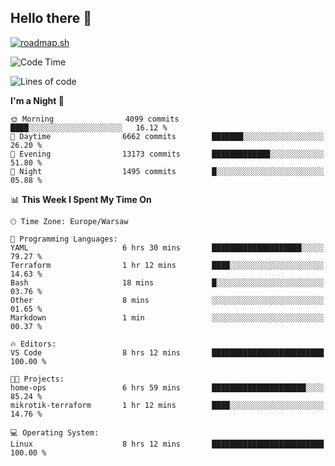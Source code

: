 ## Hello there 👋

[![roadmap.sh](https://roadmap.sh/card/wide/66979ceebf471856f5e911d3?variant=dark)](https://roadmap.sh)

<!--
**vrozaksen/vrozaksen** is a ✨ _special_ ✨ repository because its `README.md` (this file) appears on your GitHub profile.

Here are some ideas to get you started:

- 🔭 I’m currently working on ...
- 🌱 I’m currently learning ...
- 👯 I’m looking to collaborate on ...
- 🤔 I’m looking for help with ...
- 💬 Ask me about ...
- 📫 How to reach me: ...
- 😄 Pronouns: ...
- ⚡ Fun fact: ...
-->

<!--START_SECTION:waka-->
![Code Time](http://img.shields.io/badge/Code%20Time-99%20hrs%2017%20mins-blue)

![Lines of code](https://img.shields.io/badge/From%20Hello%20World%20I%27ve%20Written-1.3%20million%20lines%20of%20code-blue)

**I'm a Night 🦉** 

```text
🌞 Morning                4099 commits        ████░░░░░░░░░░░░░░░░░░░░░   16.12 % 
🌆 Daytime                6662 commits        ███████░░░░░░░░░░░░░░░░░░   26.20 % 
🌃 Evening                13173 commits       █████████████░░░░░░░░░░░░   51.80 % 
🌙 Night                  1495 commits        █░░░░░░░░░░░░░░░░░░░░░░░░   05.88 % 
```


📊 **This Week I Spent My Time On** 

```text
🕑︎ Time Zone: Europe/Warsaw

💬 Programming Languages: 
YAML                     6 hrs 30 mins       ████████████████████░░░░░   79.27 % 
Terraform                1 hr 12 mins        ████░░░░░░░░░░░░░░░░░░░░░   14.63 % 
Bash                     18 mins             █░░░░░░░░░░░░░░░░░░░░░░░░   03.76 % 
Other                    8 mins              ░░░░░░░░░░░░░░░░░░░░░░░░░   01.65 % 
Markdown                 1 min               ░░░░░░░░░░░░░░░░░░░░░░░░░   00.37 % 

🔥 Editors: 
VS Code                  8 hrs 12 mins       █████████████████████████   100.00 % 

🐱‍💻 Projects: 
home-ops                 6 hrs 59 mins       █████████████████████░░░░   85.24 % 
mikrotik-terraform       1 hr 12 mins        ████░░░░░░░░░░░░░░░░░░░░░   14.76 % 

💻 Operating System: 
Linux                    8 hrs 12 mins       █████████████████████████   100.00 % 
```


<!--END_SECTION:waka-->